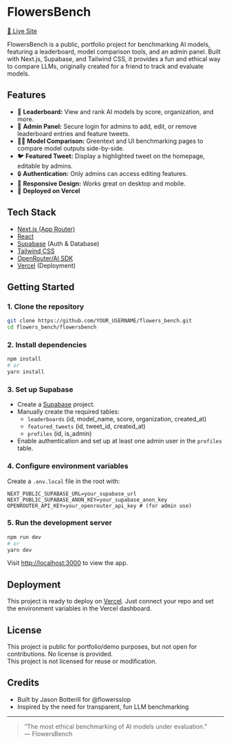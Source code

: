 
# FlowersBench

[🌸 Live Site](https://flowersbench.com)

FlowersBench is a public, portfolio project for benchmarking AI models, featuring a leaderboard, model comparison tools, and an admin panel. Built with Next.js, Supabase, and Tailwind CSS, it provides a fun and ethical way to compare LLMs, originally created for a friend to track and evaluate models.

## Features

- 🌸 **Leaderboard:** View and rank AI models by score, organization, and more.
- 📝 **Admin Panel:** Secure login for admins to add, edit, or remove leaderboard entries and feature tweets.
- 🧑‍💻 **Model Comparison:** Greentext and UI benchmarking pages to compare model outputs side-by-side.
- 🐦 **Featured Tweet:** Display a highlighted tweet on the homepage, editable by admins.
- 🔒 **Authentication:** Only admins can access editing features.
- 📱 **Responsive Design:** Works great on desktop and mobile.
- 🚀 **Deployed on Vercel**

## Tech Stack

- [Next.js (App Router)](https://nextjs.org/)
- [React](https://react.dev/)
- [Supabase](https://supabase.com/) (Auth & Database)
- [Tailwind CSS](https://tailwindcss.com/)
- [OpenRouter/AI SDK](https://openrouter.ai/)
- [Vercel](https://vercel.com/) (Deployment)

## Getting Started

### 1. Clone the repository

```bash
git clone https://github.com/YOUR_USERNAME/flowers_bench.git
cd flowers_bench/flowersbench
```

### 2. Install dependencies

```bash
npm install
# or
yarn install
```

### 3. Set up Supabase

- Create a [Supabase](https://supabase.com/) project.
- Manually create the required tables:
  - `leaderboards` (id, model_name, score, organization, created_at)
  - `featured_tweets` (id, tweet_id, created_at)
  - `profiles` (id, is_admin)
- Enable authentication and set up at least one admin user in the `profiles` table.

### 4. Configure environment variables

Create a `.env.local` file in the root with:

```env
NEXT_PUBLIC_SUPABASE_URL=your_supabase_url
NEXT_PUBLIC_SUPABASE_ANON_KEY=your_supabase_anon_key
OPENROUTER_API_KEY=your_openrouter_api_key # (for admin use)
```

### 5. Run the development server

```bash
npm run dev
# or
yarn dev
```

Visit [http://localhost:3000](http://localhost:3000) to view the app.

## Deployment

This project is ready to deploy on [Vercel](https://vercel.com/). Just connect your repo and set the environment variables in the Vercel dashboard.

## License

This project is public for portfolio/demo purposes, but not open for contributions. No license is provided.  
This project is not licensed for reuse or modification.

## Credits

- Built by Jason Botterill for @flowersslop
- Inspired by the need for transparent, fun LLM benchmarking

---

> “The most ethical benchmarking of AI models under evaluation.”  
> — FlowersBench
